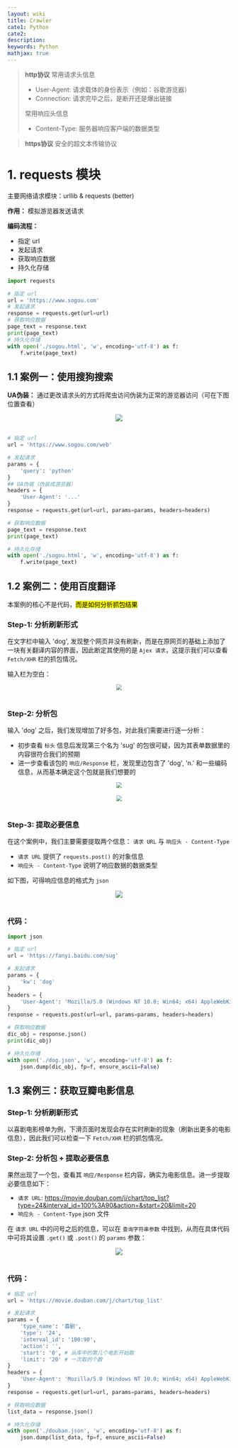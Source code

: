 ```yaml
---
layout: wiki
title: Crawler
cate1: Python
cate2:
description: 
keywords: Python
mathjax: true
---
```


> **http协议**
> 常用请求头信息
> - User-Agent: 请求载体的身份表示（例如：谷歌游览器）
> - Connection: 请求完毕之后，是断开还是爆出链接
>
> 常用响应头信息
> - Content-Type: 服务器响应客户端的数据类型

> **https协议**
安全的超文本传输协议

# 1. requests 模块
主要网络请求模块：urllib & requests (better)

**作用：** 模拟游览器发送请求

**编码流程：**
- 指定 url
- 发起请求
- 获取响应数据
- 持久化存储

```py
import requests

# 指定 url
url = 'https://www.sogou.com'
# 发起请求
response = requests.get(url=url)
# 获取响应数据
page_text = response.text
print(page_text)
# 持久化存储
with open('./sogou.html', 'w', encoding='utf-8') as f:
    f.write(page_text)
```
## 1.1 案例一：使用搜狗搜索

**UA伪装：** 通过更改请求头的方式将爬虫访问伪装为正常的游览器访问（可在下图位置查看）
<center>
    <img src="/images/2021-10/Snipaste_2021-10-14_18-48-11.jpg" style="zoom:0%"> <br><div style="color: #999;"></div>
</center><br>

```python
# 指定 url
url = 'https://www.sogou.com/web'

# 发起请求
params = {
    'query': 'python'
}
## UA伪装（伪装成游览器）
headers = {
    'User-Agent': '...'
}
response = requests.get(url=url, params=params, headers=headers)

# 获取响应数据
page_text = response.text
print(page_text)

# 持久化存储
with open('./sogou.html', 'w', encoding='utf-8') as f:
    f.write(page_text)
```

## 1.2 案例二：使用百度翻译

本案例的核心不是代码，<span style="background-color: yellow; color: black;">而是如何分析抓包结果</span>

### Step-1: 分析刷新形式

在文字栏中输入 'dog', 发现整个网页并没有刷新，而是在原网页的基础上添加了一块有关翻译内容的界面，因此断定其使用的是 `Ajex 请求`，这提示我们可以查看 `Fetch/XHR` 栏的抓包情况。

输入栏为空白：

<center>
    <img src="/images/2021-10/Snipaste_2021-10-14_21-25-27.jpg" style="zoom:80%"> <br><div style="color: #999;"></div>
</center><br>

### Step-2: 分析包
输入 'dog' 之后，我们发现增加了好多包，对此我们需要进行逐一分析：
- 初步查看 `标头` 信息后发现第三个名为 'sug' 的包很可疑，因为其表单数据里的内容很符合我们的预期
- 进一步查看该包的 `响应/Response` 栏，发现里边包含了 'dog', 'n.' 和一些编码信息，从而基本确定这个包就是我们想要的

<center>
    <img src="/images/2021-10/Snipaste_2021-10-14_21-35-32.jpg" style="zoom:80%"> <br><div style="color: #999;"></div>
</center><br>
<center>
    <img src="/images/2021-10/Snipaste_2021-10-14_21-39-19.jpg" style="zoom:80%"> <br><div style="color: #999;"></div>
</center><br>

### Step-3: 提取必要信息
在这个案例中，我们主要需要提取两个信息： `请求 URL` 与 `响应头 - Content-Type`
- `请求 URL` 提供了 `requests.post()` 的对象信息
- `响应头 - Content-Type` 说明了响应数据的数据类型

如下图，可得响应信息的格式为 `json`

<center>
    <img src="/images/2021-10/Snipaste_2021-10-15_09-09-14.jpg" style="zoom:0%"> <br><div style="color: #999;"></div>
</center><br>

### 代码：
```py
import json

# 指定 url
url = 'https://fanyi.baidu.com/sug'

# 发起请求
params = {
    'kw': 'dog'
}
headers = {
    'User-Agent': 'Mozilla/5.0 (Windows NT 10.0; Win64; x64) AppleWebKit/537.36 (KHTML, like Gecko) Chrome/94.0.4606.81 Safari/537.36 Edg/94.0.992.47'
}
response = requests.post(url=url, params=params, headers=headers)

# 获取响应数据
dic_obj = response.json()
print(dic_obj)

# 持久化存储
with open('./dog.json', 'w', encoding='utf-8') as f:
    json.dump(dic_obj, fp=f, ensure_ascii=False)
```
## 1.3 案例三：获取豆瓣电影信息

### Step-1: 分析刷新形式

以喜剧电影榜单为例，下滑页面时发现会存在实时刷新的现象（刷新出更多的电影信息），因此我们可以检查一下 `Fetch/XHR` 栏的抓包情况。

### Step-2: 分析包 + 提取必要信息

果然出现了一个包，查看其 `响应/Response` 栏内容，确实为电影信息。进一步提取必要信息如下：
- `请求 URL`: https://movie.douban.com/j/chart/top_list?type=24&interval_id=100%3A90&action=&start=20&limit=20
- `响应头 - Content-Type` json 文件

在 `请求 URL` 中的问号之后的信息，可以在 `查询字符串参数` 中找到，从而在具体代码中可将其设置 `.get()` 或 `.post()` 的 `params` 参数：

<center>
    <img src="/images/2021-10/Snipaste_2021-10-15_16-59-56.jpg" style="zoom:0%"> <br><div style="color: #999;"></div>
</center><br>

### 代码：
```python
# 指定 url
url = 'https://movie.douban.com/j/chart/top_list'

# 发起请求
params = {
    'type_name': '喜剧',
    'type': '24',
    'interval_id': '100:90',
    'action': '', 
    'start': '0', # 从库中的第几个电影开始取
    'limit': '20' # 一次取的个数
}
headers = {
    'User-Agent': 'Mozilla/5.0 (Windows NT 10.0; Win64; x64) AppleWebKit/537.36 (KHTML, like Gecko) Chrome/94.0.4606.81 Safari/537.36 Edg/94.0.992.47'
}
response = requests.get(url=url, params=params, headers=headers)

# 获取响应数据
list_data = response.json()

# 持久化存储
with open('./douban.json', 'w', encoding='utf-8') as f:
    json.dump(list_data, fp=f, ensure_ascii=False)
```



